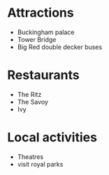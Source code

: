 # Attractions
- Buckingham palace
- Tower Bridge
- Big Red double decker buses

# Restaurants
- The Ritz
- The Savoy
- Ivy

# Local activities
- Theatres
- visit royal parks
